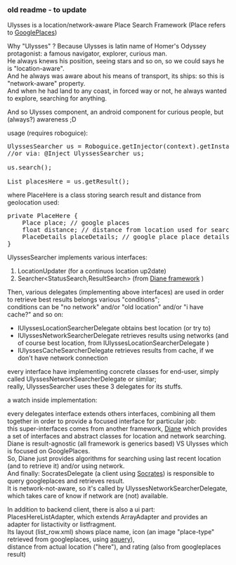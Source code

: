 
### old readme - to update
Ulysses is a location/network-aware Place Search Framework
(Place refers to [GooglePlaces][1])

Why "Ulysses" ? Because Ulysses is latin name of Homer's Odyssey protagonist: 
a famous navigator, explorer, curious man.<br/>
He always knews his position, seeing stars and so on, so we could says he is "location-aware".<br/>
And he always was aware about his means of transport, its ships: so this is "network-aware" property.<br/>
And when he had land to any coast, in forced way or not, he always wanted to explore, searching for anything.<br/>  

And so Ulysses component, an android component for curious people, but (always?) awareness ;D 

usage (requires roboguice):
<pre>UlyssesSearcher us = Roboguice.getInjector(context).getInstance(UlyssesSearcher.class);
//or via: @Inject UlyssesSearcher us;

us.search(); 
 
List<PlaceHere> placesHere = us.getResult();</pre>

where PlaceHere is a class storing search result and distance from geolocation used:
<pre>
private PlaceHere {
	Place place; // google places 
	float distance; // distance from location used for search
	PlaceDetails placeDetails; // google place place details 
}</pre>
UlyssesSearcher implements various interfaces:  
1.    LocationUpdater (for a continuos location up2date)
2.    Searcher<StatusSearch,ResultSearch> (from [Diane framework](http://github.com/k0smik0/diane) )

Then, various delegates (implementing above interfaces) are used in order to retrieve best results belongs various "conditions";  
conditions can be "no network" and/or "old location" and/or "i have cache?" and so on:  
-    IUlyssesLocationSearcherDelegate obtains best location (or try to)  
-    IUlyssesNetworkSearcherDelegate retrieves results using networks (and of course best location, from IUlyssesLocationSearcherDelegate )   
-    IUlyssesCacheSearcherDelegate retrieves results from cache, if we don't have network connection

every interface have implementing concrete classes for end-user, simply called UlyssesNetworkSearcherDelegate or similar;  
really, UlyssesSearcher uses these 3 delegates for its stuffs.

a watch inside implementation:

every delegates interface extends others interfaces, combining all them together in order to provide a focused interface for particular job:  
this super-interfaces comes from another framework, [Diane](http://github.com/k0smik0/diane) which provides a set of interfaces and abstract 
classes for location and network searching.  
Diane is result-agnostic (all framework is generics based) VS Ulysses which is focused on GooglePlaces.  
So, Diane just provides algorithms for searching using last recent location (and to retrieve it) and/or using network.  
And finally: SocratesDelegate (a client using [Socrates](http://github.com/k0smik0/socrates)) is responsible to query googleplaces and retrieves result.   
It is network-not-aware, so it's called by UlyssesNetworkSearcherDelegate, which takes care of know if network are (not) available. 


In addition to backend client, there is also a ui part:  
PlacesHereListAdapter, which extends ArrayAdapter and provides an adapter for listactivity or listfragment.  
Its layout (list_row.xml) shows place name, icon (an image "place-type" retrieved from googleplaces, using [aquery](http://code.google.com/p/android-query/)),   
distance from actual location ("here"), and rating (also from googleplaces result)

[1]: https://developers.google.com/places/documentation/